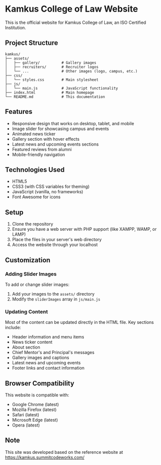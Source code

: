 # Kamkus College of Law Website

This is the official website for Kamkus College of Law, an ISO Certified Institution.

## Project Structure

```
kamkus/
├── assets/
│   ├── gallery/          # Gallery images
│   ├── recruiters/       # Recruiter logos
│   └── ...               # Other images (logo, campus, etc.)
├── css/
│   └── styles.css        # Main stylesheet
├── js/
│   └── main.js           # JavaScript functionality
├── index.html            # Main homepage
└── README.md             # This documentation
```

## Features

- Responsive design that works on desktop, tablet, and mobile
- Image slider for showcasing campus and events
- Animated news ticker
- Gallery section with hover effects
- Latest news and upcoming events sections
- Featured reviews from alumni
- Mobile-friendly navigation

## Technologies Used

- HTML5
- CSS3 (with CSS variables for theming)
- JavaScript (vanilla, no frameworks)
- Font Awesome for icons

## Setup

1. Clone the repository
2. Ensure you have a web server with PHP support (like XAMPP, WAMP, or LAMP)
3. Place the files in your server's web directory
4. Access the website through your localhost

## Customization

### Adding Slider Images

To add or change slider images:

1. Add your images to the `assets/` directory
2. Modify the `sliderImages` array in `js/main.js`

### Updating Content

Most of the content can be updated directly in the HTML file. Key sections include:

- Header information and menu items
- News ticker content
- About section
- Chief Mentor's and Principal's messages
- Gallery images and captions
- Latest news and upcoming events
- Footer links and contact information

## Browser Compatibility

This website is compatible with:

- Google Chrome (latest)
- Mozilla Firefox (latest)
- Safari (latest)
- Microsoft Edge (latest)
- Opera (latest)

## Note

This site was developed based on the reference website at https://kamkus.summitcodeworks.com/ 